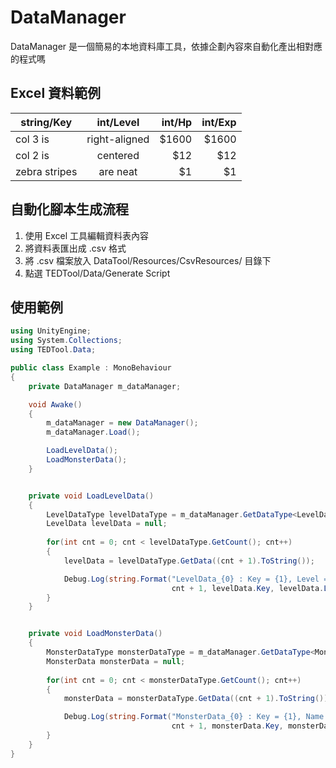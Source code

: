 # DataManager

DataManager 是一個簡易的本地資料庫工具，依據企劃內容來自動化產出相對應的程式嗎

## Excel 資料範例
| string/Key	| int/Level           | int/Hp  |	int/Exp|
| ------------ |:-------------:| -----:|-----:|
| col 3 is     | right-aligned | $1600 |$1600 |
| col 2 is     | centered      |   $12 |  $12 |
| zebra stripes| are neat      |    $1 |   $1 |

## 自動化腳本生成流程
1. 使用 Excel 工具編輯資料表內容
2. 將資料表匯出成 .csv 格式
3. 將 .csv 檔案放入 DataTool/Resources/CsvResources/ 目錄下
4. 點選 TEDTool/Data/Generate Script

## 使用範例
```C#
using UnityEngine;
using System.Collections;
using TEDTool.Data;

public class Example : MonoBehaviour
{
	private DataManager m_dataManager;

	void Awake()
	{
		m_dataManager = new DataManager();
		m_dataManager.Load();

		LoadLevelData();
		LoadMonsterData();
	}


	private void LoadLevelData()
	{
		LevelDataType levelDataType = m_dataManager.GetDataType<LevelDataType>();
		LevelData levelData = null;
		
		for(int cnt = 0; cnt < levelDataType.GetCount(); cnt++)
		{
			levelData = levelDataType.GetData((cnt + 1).ToString());

			Debug.Log(string.Format("LevelData_{0} : Key = {1}, Level = {2}, Hp = {3}, Exp = {4}",
			                        cnt + 1, levelData.Key, levelData.Level, levelData.Hp, levelData.Exp));
		}
	}


	private void LoadMonsterData()
	{
		MonsterDataType monsterDataType = m_dataManager.GetDataType<MonsterDataType>();
		MonsterData monsterData = null;
		
		for(int cnt = 0; cnt < monsterDataType.GetCount(); cnt++)
		{
			monsterData = monsterDataType.GetData((cnt + 1).ToString());

			Debug.Log(string.Format("MonsterData_{0} : Key = {1}, Name = {2}, Hp = {3}",
			                        cnt + 1, monsterData.Key, monsterData.Name, monsterData.Hp));
		}
	}
}
```